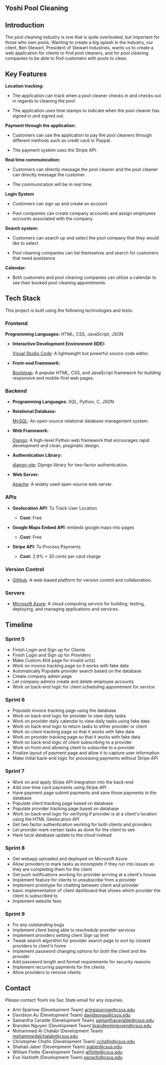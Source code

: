 ## Yoshi Pool Cleaning


## Introduction

The pool cleaning industry is one that is quite overlooked, but important for those who own pools. Wanting to create a big splash in the industry, our client, Ben Stewart, President of Stewart Industries, wants us to create a web application for clients to find pool cleaners, and for pool cleaning companies to be able to find customers with pools to clean.

## Key Features

**Location tracking:** 

- The application can track when a pool cleaner checks in and checks out in regards to cleaning the pool

- The application uses time stamps to indicate when the pool cleaner has signed in and signed out.

**Payment through the application:**

- Customers can use the application to pay the pool cleaners through different methods such as credit card or Paypal.

- The payment system uses the Stripe API.

**Real time communication:**

- Customers can directly message the pool cleaner and the pool cleaner can directly message the customer.

- The communication will be in real time.

**Login System**

- Customers can sign up and create an account

- Pool companies can create company accounts and assign employees accounts associated with the company

**Search system:**

- Customers can search up and select the pool company that they would like to select

- Pool cleaning companies can list themselves and search for customers that need assistance.

**Calendar:**

- Both customers and pool cleaning companies can utilize a calendar to see their booked pool cleaning appointments.

## Tech Stack

This project is built using the following technologies and tools:

### Frontend

**Programming Languages:** HTML, CSS, JavaScript, JSON
  
- **Interactive Development Environment (IDE):**
  
  [Visual Studio Code](https://code.visualstudio.com/): A lightweight but powerful source code editor.

- **Front-end Framework:**
  
  [Bootstrap](https://getbootstrap.com/): A popular HTML, CSS, and JavaScript framework for building responsive and mobile-first web pages.

### Backend

- **Programming Languages:** SQL, Python, C, JSON

- **Relational Database:**
  
  [MySQL](https://www.mysql.com/): An open-source relational database management system.

- **Web Framework:**
  
  [Django](https://www.djangoproject.com/): A high-level Python web framework that encourages rapid development and clean, pragmatic design.

- **Authentication Library:**
  
  [django-otp](https://django-otp-official.readthedocs.io/): Django library for two-factor authentication.

- **Web Server:**
  
  [Apache](https://httpd.apache.org/): A widely used open-source web server.

### APIs

- **Geolocation API:** To Track User Location
  - **Cost:** Free

- **Google Maps Embed API:** embeds google maps into pages
  - **Cost:** Free

- **Stripe API:** To Process Payments
  - **Cost:** 2.9% + 30 cents per card charge

### Version Control

- [GitHub](https://github.com/): A web-based platform for version control and collaboration.

### Servers

- [Microsoft Azure](https://azure.microsoft.com/): A cloud computing service for building, testing, deploying, and managing applications and services.

## Timeline

### Sprint 5
- Finish Login and Sign up for Clients
- Finish Login and Sign up for Providers
- Make Custom 404 page for invalid url(s)
- Work on invoice tracking page so it works with fake data
- Automatically Populate provider search based on the database
- Create company admin page
- Let company admins create and delete employee accounts
- Work on back-end logic for client scheduling appointment for service

### Sprint 6
- Populate invoice tracking page using the database
- Work on back-end logic for provider to view daily tasks
- Work on provider daily calendar to view daily tasks using fake data
- Work on back-end logic to return tasks to either provider or client
- Work on client tracking page so that it works with fake data
- Work on provider tracking page so that it works with fake data
- Work on back-end logic of client subscribing to a provider
- Work on front-end allowing client to subscribe to a provider
- Finalize layout of payment page and allow it to capture user information
- Make initial back-end logic for processing payments without Stripe API 

### Sprint 7
- Work on and apply Stripe API integration into the back-end
- Add one-time card payments using Stripe API
- Have payment page submit payments and save those payments in the database
- Populate client tracking page based on database
- Populate provider tracking page based on database
- Work on back-end logic for verifying if provider is at a client's location using the HTML Geolocation API
- Get two factor authentication working for both clients and providers
- Let provider mark certain tasks as done for the client to see
- Have local database update to the cloud instead

### Sprint 8
- Get webapp uploaded and deployed on Microsoft Azure
- Allow providers to mark tasks as incomplete if they run into issues as they are completing them for the client
- Get push notifications working for provider arriving at a client's house
- Implement feature for clients to unsubscribe from a provider
- Implement prototype for chatting between client and provider
- basic implementation of client dashboard that shows which provider the client is subscribed to
- Implement website fees 

### Sprint 9
- Fix any outstanding bugs
- Implement client being able to reschedule provider services
- Implement providers setting client Sign up limit 
- Tweak search algorithm for provider search page to sort by closest providers to client's home
- Implement password changing options for both the client and the provider
- Add password length and format requirements for security reasons
- Implement recurring payments for the clients
- Allow providers to remove clients  

## Contact

Please contact Yoshi via Sac State email for any inquiries.

- Arin Sparrow (Development Team) aringsparrow@csus.edu
- Davidson Au (Development Team) davidsonau@csus.edu
- Samantha Ceralde (Development Team) samanthaceralde@csus.edu
- Branden Nguyen (Development Team) brandenmnguyen@csus.edu
- Mohammed Al Chalabi (Development Team) mohammedalchalabi@csus.edu
- Christopher Chafin (Development Team) cchafin@csus.edu
- Shahad Jaber (Development Team) sjaber@csus.edu
- William Flotte (Development Team) wflotte@csus.edu
- Eva Vashisth (Development Team) pprachi@csus.edu
